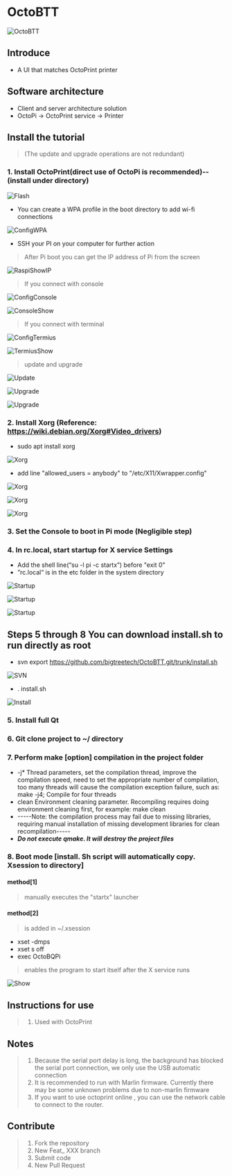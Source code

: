 # OctoBTT

![OctoBTT](https://github.com/bigtreetech/OctoBTT/raw/Wiki/assets/icon/BTT_Duck.svg "OctoBTT")

## Introduce
* A UI that matches OctoPrint printer

## Software architecture
* Client and server architecture solution
* OctoPi -> OctoPrint service -> Printer

## Install the tutorial

> (The update and upgrade operations are not redundant)
### 1.  Install OctoPrint(direct use of OctoPi is recommended)-- (install under directory)

![Flash](https://github.com/bigtreetech/OctoBTT/raw/Wiki/Resource/Ready/Flash.png "Flash")
* You can create a WPA profile in the boot directory to add wi-fi connections

![ConfigWPA](https://github.com/bigtreetech/OctoBTT/raw/Wiki/Resource/Ready/ConfigWPA.png "ConfigWPA")
* SSH your PI on your computer for further action
> After Pi boot you can get the IP address of Pi from the screen

![RaspiShowIP](https://github.com/bigtreetech/OctoBTT/raw/Wiki/Resource/Login/RaspiShowIP.jpeg "RaspiShowIP")
> If you connect with console

![ConfigConsole](https://github.com/bigtreetech/OctoBTT/raw/Wiki/Resource/Login/ConfigConsole.png "ConfigConsole")

![ConsoleShow](https://github.com/bigtreetech/OctoBTT/raw/Wiki/Resource/Login/ConsoleShow.png "ConsoleShow")
> If you connect with terminal

![ConfigTermius](https://github.com/bigtreetech/OctoBTT/raw/Wiki/Resource/Login/ConfigTermius.jpeg "ConfigTermius")

![TermiusShow](https://github.com/bigtreetech/OctoBTT/raw/Wiki/Resource/Login/TermiusShow.jpeg "TermiusShow")
> update and upgrade

![Update](https://github.com/bigtreetech/OctoBTT/raw/Wiki/Resource/1_Update.jpeg "Update")

![Upgrade](https://github.com/bigtreetech/OctoBTT/raw/Wiki/Resource/2_1_Upgrade.jpeg "Upgrade")

![Upgrade](https://github.com/bigtreetech/OctoBTT/raw/Wiki/Resource/2_2_Upgrade.jpeg "Upgrade")
### 2.  Install Xorg (Reference: https://wiki.debian.org/Xorg#Video_drivers)
* sudo apt install xorg

![Xorg](https://github.com/bigtreetech/OctoBTT/raw/Wiki/Resource/3_1_xorg.jpeg "Xorg")
* add line "allowed_users = anybody" to "/etc/X11/Xwrapper.config"

![Xorg](https://github.com/bigtreetech/OctoBTT/raw/Wiki/Resource/3_2_xorg.jpeg "Xorg")

![Xorg](https://github.com/bigtreetech/OctoBTT/raw/Wiki/Resource/3_3_xorg.jpeg "Xorg")

![Xorg](https://github.com/bigtreetech/OctoBTT/raw/Wiki/Resource/3_4_xorg.jpeg "Xorg")
### 3.  Set the Console to boot in Pi mode (Negligible step)
### 4.  In rc.local, start startup for X service Settings
* Add the shell line(“su -l pi -c startx”) before "exit 0"
* ”rc.local“ is in the etc folder in the system directory

![Startup](https://github.com/bigtreetech/OctoBTT/raw/Wiki/Resource/4_1_startup.jpeg "Startup")

![Startup](https://github.com/bigtreetech/OctoBTT/raw/Wiki/Resource/4_2_startup.jpeg "Startup")

![Startup](https://github.com/bigtreetech/OctoBTT/raw/Wiki/Resource/4_3_startup.jpeg "Startup")
## Steps 5 through 8 You can download install.sh to run directly as root
* svn export https://github.com/bigtreetech/OctoBTT.git/trunk/install.sh

![SVN](https://github.com/bigtreetech/OctoBTT/raw/Wiki/Resource/5_SVN.jpeg "SVN")
* . install.sh

![Install](https://github.com/bigtreetech/OctoBTT/raw/Wiki/Resource/6_install.jpeg "Install")
### 5.  Install full Qt
### 6.  Git clone project to ~/ directory
### 7.  Perform make [option] compilation in the project folder
* -j* Thread parameters, set the compilation thread, improve the compilation speed, need to set the appropriate number of compilation, too many threads will cause the compilation exception failure, such as: make -j4; Compile for four threads
* clean Environment cleaning parameter. Recompiling requires doing environment cleaning first, for example: make clean
* -----Note: the compilation process may fail due to missing libraries, requiring manual installation of missing development libraries for clean recompilation-----
* *****Do not execute qmake. It will destroy the project files*****
### 8.  Boot mode [install. Sh script will automatically copy. Xsession to directory]
#### method[1]
> manually executes the "startx" launcher

#### method[2]
>  is added in ~/.xsession
* xset -dmps
* xset s off
* exec OctoBQPi
> enables the program to start itself after the X service runs

![Show](https://github.com/bigtreetech/OctoBTT/raw/Wiki/Resource/Show.jpeg "Show")

## Instructions for use

> 1.  Used with OctoPrint

## Notes
> 1. Because the serial port delay is long, the background has blocked the serial port connection, we only use the USB automatic connection
> 2. It is recommended to run with Marlin firmware. Currently there may be some unknown problems due to non-marlin firmware
> 3. If you want to use octoprint online , you can use the network cable to connect to the router.

## Contribute

> 1. Fork the repository
> 2. New Feat_ XXX branch
> 3. Submit code
> 4. New Pull Request
